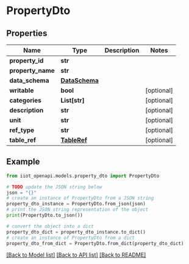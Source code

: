 # PropertyDto


## Properties

Name | Type | Description | Notes
------------ | ------------- | ------------- | -------------
**property_id** | **str** |  | 
**property_name** | **str** |  | 
**data_schema** | [**DataSchema**](DataSchema.md) |  | 
**writable** | **bool** |  | [optional] 
**categories** | **List[str]** |  | [optional] 
**description** | **str** |  | [optional] 
**unit** | **str** |  | [optional] 
**ref_type** | **str** |  | [optional] 
**table_ref** | [**TableRef**](TableRef.md) |  | [optional] 

## Example

```python
from iiot_openapi.models.property_dto import PropertyDto

# TODO update the JSON string below
json = "{}"
# create an instance of PropertyDto from a JSON string
property_dto_instance = PropertyDto.from_json(json)
# print the JSON string representation of the object
print(PropertyDto.to_json())

# convert the object into a dict
property_dto_dict = property_dto_instance.to_dict()
# create an instance of PropertyDto from a dict
property_dto_from_dict = PropertyDto.from_dict(property_dto_dict)
```
[[Back to Model list]](../README.md#documentation-for-models) [[Back to API list]](../README.md#documentation-for-api-endpoints) [[Back to README]](../README.md)


